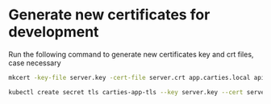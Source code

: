# Generate new certificates for development

Run the following command to generate new certificates key and crt files, case necessary

```bash
mkcert -key-file server.key -cert-file server.crt app.carties.local api.carties.local id.carties.local
```

```bash
kubectl create secret tls carties-app-tls --key server.key --cert server.crt 
```